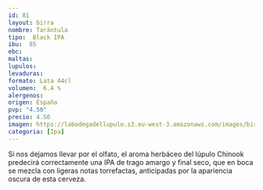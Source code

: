 ```yaml
--- 
id: 81
layout: birra
nombre: Tarántula
tipo:  Black IPA
ibu:  85
ebc:
maltas: 
lupulos: 
levaduras: 
formato: Lata 44cl
volumen:  6.4 %
alergenos: 
origen: España
pvp: "4.50"
precio: 4.50
imagen: https://labodegadellupulo.s3.eu-west-3.amazonaws.com/images/birras/tarantula.jpg
categoria: [Ipa]
---
```

Si nos dejamos llevar por el olfato, el aroma herbáceo del lúpulo Chinook predecirá
correctamente una IPA de trago amargo y final seco, que en boca se mezcla con ligeras
notas torrefactas, anticipadas por la apariencia oscura de esta cerveza. 











